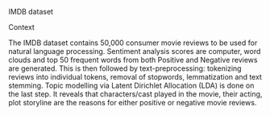 IMDB dataset

Context

The IMDB dataset contains 50,000 consumer movie reviews to be used for natural language processing.
Sentiment analysis scores are computer, word clouds and top 50 frequent words from both Positive and Negative reviews are generated. 
This is then followed by text-preprocessing: tokenizing reviews into individual tokens, removal of stopwords, lemmatization and text stemming.
Topic modelling via Latent Dirichlet Allocation (LDA) is done on the last step. It reveals that characters/cast played in the movie, their acting, plot storyline are the reasons for either positive or negative movie reviews. 
